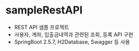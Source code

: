 # sampleRestAPI
- REST API 샘플 프로젝트
- 사용자, 계좌, 입출금내역과 관련된 조회, 등록 API 구현
- SpringBoot 2.5.7, H2Database, Swagger 등 사용
